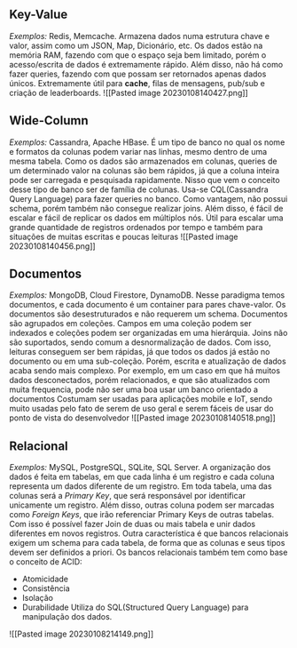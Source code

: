 ## Key-Value
*Exemplos:* Redis, Memcache.
Armazena dados numa estrutura chave e valor, assim como um JSON, Map, Dicionário, etc.
Os dados estão na memória RAM, fazendo com que o espaço seja bem limitado, porém o acesso/escrita de dados é extremamente rápido. Além disso, não há como fazer queries, fazendo com que possam ser retornados apenas dados únicos.
Extremamente útil para **cache**, filas de mensagens, pub/sub e criação de leaderboards.
![[Pasted image 20230108140427.png]]

## Wide-Column
*Exemplos:* Cassandra, Apache HBase.
É um tipo de banco no qual os nome e formatos da colunas podem variar nas linhas, mesmo dentro de uma mesma tabela. Como os dados são armazenados em colunas, queries de um determinado valor na colunas são bem rápidos, já que a coluna inteira pode ser carregada e pesquisada rapidamente.
Nisso que vem o conceito desse tipo de banco ser de família de colunas.
Usa-se CQL(Cassandra Query Language) para fazer queries no banco. Como vantagem, não possui schema, porém também não consegue realizar joins. Além disso, é fácil de escalar e fácil de replicar os dados em múltiplos nós.
Útil para escalar uma grande quantidade de registros ordenados por tempo e também para situações de muitas escritas e poucas leituras
![[Pasted image 20230108140456.png]]
## Documentos
*Exemplos:* MongoDB, Cloud Firestore, DynamoDB.
Nesse paradigma temos documentos, e cada documento é um container para pares chave-valor. Os documentos são desestruturados e não requerem um schema.
Documentos são agrupados em coleções. Campos em uma coleção podem ser indexados e coleções podem ser organizadas em uma hierárquia. Joins não são suportados, sendo comum a desnormalização de dados. 
Com isso, leituras conseguem ser bem rápidas, já que todos os dados já estão no documento ou em uma sub-coleção. Porém, escrita e atualização de dados acaba sendo mais complexo. Por exemplo, em um caso em que há muitos dados desconectados, porém relacionados, e que são atualizados com muita frequencia, pode não ser uma boa usar um banco orientado a documentos
Costumam ser usadas para aplicações mobile e IoT, sendo muito usadas pelo fato de serem de uso geral e serem fáceis de usar do ponto de vista do desenvolvedor
![[Pasted image 20230108140518.png]]

## Relacional
*Exemplos:* MySQL, PostgreSQL, SQLite, SQL Server.
A organização dos dados é feita em tabelas, em que cada linha é um registro e cada coluna representa um dados diferente de um registro. Em toda tabela, uma das colunas será a *Primary Key*, que será responsável por identificar unicamente um registro. 
Além disso, outras coluna podem ser marcadas como *Foreign Keys*, que irão referenciar Primary Keys de outras tabelas. Com isso é possível fazer Join de duas ou mais tabela e unir dados diferentes em novos registros.
Outra característica é que bancos relacionais exigem um schema para cada tabela, de forma que as colunas e seus tipos devem ser definidos a priori.
Os bancos relacionais também tem como base o conceito de ACID:
- Atomicidade
- Consistência
- Isolação
- Durabilidade
Utiliza do SQL(Structured Query Language) para manipulação dos dados.

![[Pasted image 20230108214149.png]]